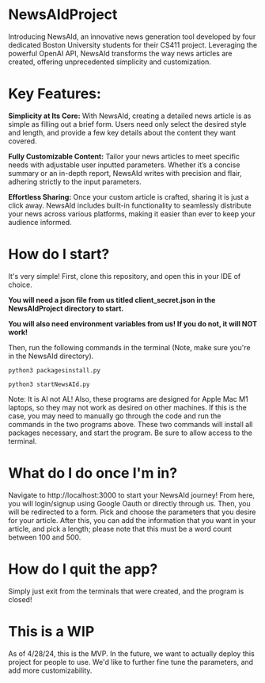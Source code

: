 # NewsAIdProject
Introducing NewsAId, an innovative news generation tool developed by four dedicated Boston University students for their CS411 project. Leveraging the powerful OpenAI API, NewsAId transforms the way news articles are created, offering unprecedented simplicity and customization.

# Key Features:

**Simplicity at Its Core:** With NewsAId, creating a detailed news article is as simple as filling out a brief form. Users need only select the desired style and length, and provide a few key details about the content they want covered.

**Fully Customizable Content:** Tailor your news articles to meet specific needs with adjustable user inputted parameters. Whether it’s a concise summary or an in-depth report, NewsAId writes with precision and flair, adhering strictly to the input parameters.

**Effortless Sharing:** Once your custom article is crafted, sharing it is just a click away. NewsAId includes built-in functionality to seamlessly distribute your news across various platforms, making it easier than ever to keep your audience informed.

# How do I start?
It's very simple! First, clone this repository, and open this in your IDE of choice. 

**You will need a json file from us titled client_secret.json in the NewsAIdProject directory to start.** 

**You will also need environment variables from us! If you do not, it will NOT work!**

Then, run the following commands in the terminal (Note, make sure you're in the NewsAId directory). 
```
python3 packagesinstall.py
```
```
python3 startNewsAId.py
```
Note: It is AI not AL! Also, these programs are designed for Apple Mac M1 laptops, so they may not work as desired on other machines. If this is the case, you may need to manually go through the code and run the commands in the two programs above. 
These two commands will install all packages necessary, and start the program. Be sure to allow access to the terminal. 

# What do I do once I'm in?
Navigate to http://localhost:3000 to start your NewsAId journey! From here, you will login/signup using Google Oauth or directly through us. Then, you will be redirected to a form. Pick and choose the parameters that you desire for your article. After this, you can add the information that you want in your article, and pick a length; please note that this must be a word count between 100 and 500. 

# How do I quit the app?
Simply just exit from the terminals that were created, and the program is closed!

# This is a WIP
As of 4/28/24, this is the MVP. In the future, we want to actually deploy this project for people to use. We'd like to further fine tune the parameters, and add more customizability. 
